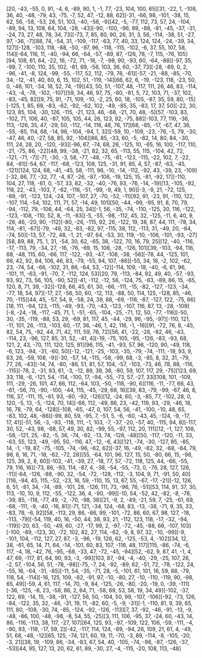 [20, -43, -55, 0, 91, -4, 6, -89, 90, 1, -1, 77, -23, 104, 100, 65][31, -22, 1, -108, 36, 40, -48, -79, 43, -75, -7, 52, 47, -12, 88, 62][-31, -66, 98, -101, -38, 15, 62, 56, -58, -53, 26, 51, 103, -40, -56, -9][42, -5, -77, 112, 73, 57, 24, -104, -89, 94, 13, 108, 64, 104, -28, -43][-90, -100, -96, 89, -88, -81, -45, -37, -31, -24, 73, 27, 48, 78, 34, 73][-73, 7, 85, 80, 90, 26, 31, 3, 56, -114, -38, 51, -27, 97, -36, -7][88, 74, -54, 31, -109, -117, -63, 77, 40, 33, 124, 124, -24, -39, 34, 127][-128, -103, 118, -88, -50, -97, 96, -118, -115, -102, -6, 37, 55, 107, 58, 114][-64, 116, 11, -40, -94, 66, -64, -57, -89, 87, -126, 78, -7, 115, -76, 105][94, 108, 61, 64, -22, 16, -72, 71, -16, -7, -98, 90, -93, 60, -64, -88][-97, 35, -99, 7, -100, 110, 35, 102, -81, 69, -56, 103, 36, 60, -37, 73][-28, -89, 0, 2, -96, -41, -8, 124, -99, -55, -117, 52, 112, -79, 76, -61][-57, -21, -88, -85, -70, 34, -12, -41, 40, 60, 6, 15, 102, 51, -119, -14][66, 62, 6, -19, -123, 118, -23, 50, 0, -46, 101, -34, 18, 52, 74, -19][43, 50, 51, -107, 48, -117, 111, 26, 46, 83, -114, -43, -4, -78, -102, -107][59, 34, 46, 97, 75, -80, -81, 5, 72, 103, 71, -37, 102, -83, -45, 82][9, 75, 91, -71, 109, -10, -2, 25, 60, 18, -105, -87, 35, 59, 80, -15][-125, 1, 85, 69, -83, -62, -92, -62, 102, -49, -85, 35, -83, 17, 37, 50][-22, 30, 123, 85, 104, -30, 126, -115, -21, 123, 46, -68, -21, 70, 48, -5][57, -103, 83, -102, 71, 106, 40, -87, 105, 105, 44, 26, 123, 92, -75, 88][-103, 77, 116, -36, 113, -126, 35, 47, -29, 50, -112, -14, 116, 48, 76, 17][68, -85, -17, -67, 47, 36, -55, -85, 114, 68, -14, 96, -104, -94, 1, 32][-59, 10, -109, -23, -76, -5, 79, -30, -47, 46, 40, -27, 58, 85, 92, -104][86, 85, -33, 60, -5, -82, 14, 80, 84, -30, 111, 24, 28, 20, -120, -93][-96, 67, -74, 68, 26, -125, 10, -65, 16, 100, -117, 110, -21, -75, 86, -22][48, 99, -38, -21, 82, 32, 65, -113, 55, 115, -104, 42, 72, -121, -71, -7][-71, -30, -3, 58, -77, -48, -75, -81, -123, -115, -22, 102, 7, -22, 84, -81][-54, 67, -117, -68, -123, 108, 125, -31, 91, 85, 4, 57, -87, -63, -45, -121][124, 124, 68, -41, -45, 58, -111, 96, -10, -14, -112, -92, 43, -39, 23, -109][-32, 86, 77, -32, 77, -4, 87, -26, -87, -106, -19, 125, 15, -81, -92, 17][-110, 104, 27, 118, -61, 0, -57, 33, 82, -32, -40, -76, 93, -76, -14, -19][13, -105, -92, 118, 22, -43, -103, 7, -62, -116, -51, -99, -9, 49, 1, 90][-3, -9, 21, -72, 125, -89, -91, -123, 124, -24, 107, -107, 27, -70, -52, -11][92, 91, -23, 91, -110, 122, -107, 114, -54, 102, 111, 71, 57, -14, 49, 101][50, -44, -99, -95, 91, 8, 70, 79, -94, -112, 79, -106, 44, -64, 25, 34][-1, 56, -35, -74, -110, -125, 30, 116, -122, -123, -108, -110, 52, 8, -11, -83][-5, -55, -98, -112, 45, 32, -125, -11, 6, 40, 9, -26, 46, -20, 90, -112][-80, -26, -115, 92, 26, -122, 19, 38, 87, 44, 111, -78, 34, 114, -81, -67][-79, -46, 32, -83, -82, 97, -115, 38, 112, -113, 31, -49, 20, -84, -74, 50][-13, 57, -72, 48, -1, 21, -97, 64, -53, 30, 119, -10, -106, -101, -93, -27][58, 89, 88, 75, 1, 31, -54, 30, 62, -65, 38, -122, 70, 16, 79, 25][12, -40, -116, -17, -113, 79, -34, 27, -16, -76, -69, 15, 108, -28, -126, 101][39, -103, -94, 116, 68, -48, 115, 60, -66, 117, -122, -93, -47, -108, -38, -56][-78, 44, -125, 101, 66, 42, 92, 84, 106, 46, 83, -79, -55, 94, 107, -86][-55, 34, 18, -2, 102, -62, 23, -74, 54, -66, -102, 31, 86, -64, 53, -12][-114, 109, -18, -40, -6, 61, 96, -101, 11, -63, -91, -70, 7, -112, 124, 53][20, 79, -113, -84, 92, 49, 40, -57, -93, 93, 92, 73, 56, 105, -90, 52][-41, -112, -12, 56, -124, 75, -83, -89, 86, 15, -65, 120, 8, 71, 39, -32][-128, 66, 45, 61, 30, -66, -111, -15, -82, -127, -123, -34, -77, 18, 54, 97][-17, 27, -56, 50, 60, -12, 113, -88, 50, 114, 125, -128, 85, -46, 70, -115][44, 45, -57, 54, 9, -58, 24, 39, 88, -69, -116, -87, -127, 122, -75, 66][18, 111, -94, 123, -115, -49, -93, -70, -43, -123, -107, 116, 87, 13, -28, -109][-8, -24, -18, -117, -45, 71, 1, -51, -65, -104, -25, -71, 12, 50, -77, -116][-50, 30, -35, -119, -88, 53, 29, -69, 81, 117, 45, -44, -29, 96, -95, -97][-110, 121, -11, 101, 26, -113, -103, 60, -17, 36, -46, 1, 42, 116, -1, -16][91, -72, 76, 8, -45, 82, 54, 75, -92, 44, 71, 42, 111, 59, 76, 72][56, 41, -22, -28, -82, 46, -43, -114, 23, -96, 127, 85, 31, 52, -41, 4][-19, -75, 105, -95, -126, -83, -93, 68, 121, 2, 43, -70, 111, 120, 125, 91][96, 115, -41, -93, 57, 96, -120, 90, -49, 118, -6, 123, -94, -31, -60, 50][-12, -121, -25, -103, -35, -79, -74, -111, -19, 93, 9, 63, 26, -59, 108, -9][-30, -57, 14, -115, -58, -99, 68, -3, -85, 8, 32, 31, -79, 77, 26, -43][-14, 74, -80, -86, 51, 81, 57, 104, -57, -103, -73, 46, 78, 88, -116, -115][-78, 2, -31, 93, 61, -3, -12, 89, 39, 36, -80, 59, 107, 117, 29, -75][123, 69, 33, 118, -6, -121, 54, -114, -100, 17, -94, -55, -73, 57, -27, 33][108, 101, -109, 111, -29, -26, 101, 47, 66, 112, -64, 103, -50, -118, -90, 6][116, -11, -77, 66, 43, -61, -56, 70, -90, -100, -44, 115, -45, -29, 68, 16][39, 83, -79, -99, -67, 46, 8, 116, 37, -111, 15, -61, 93, -60, -92, -126][12, -24, 60, -3, -85, 77, -102, 28, 0, 120, -5, 13, -5, -124, 70, 14][-66, 112, -49, 86, 23, -42, 119, 93, -29, -46, 18, 16, 78, -79, 64, -128][-108, -65, -47, 0, 107, 54, 56, -41, -100, -10, 48, 65, -83, 102, 48, -86][-99, 80, 59, -95, 7, -51, 5, -6, -60, -43, 45, -124, -9, -17, 17, 41][-51, 56, -3, -93, -118, 111, -1, 103, -7, -37, -20, -57, 40, -115, 94, 8][-117, 30, 52, -43, 98, -68, 57, 49, 30, 82, -99, 55, -97, 112, 20, 111][12, -1, 127, 108, -58, -121, 25, -82, -5, 36, -74, -92, -13, 74, -126, -48][50, -117, -120, -11, 33, -63, 55, 123, -49, -95, 50, -116, 47, -12, -6, 43][121, -74, -30, -127, 85, -85, 14, -1, -19, 87, -75, -105, -74, -96, -62, 62][-37, 16, -49, -82, 32, -68, -84, 79, 98, 6, 16, 71, -18, -62, -72, 28][55, -64, 101, 96, 127, 15, 50, -80, 66, 15, -98, 125, 39, 2, 8, 60][-102, -41, -39, 27, -18, 77, 57, -72, 118, 125, 44, -66, -55, 79, 116, 16][-73, 86, -93, 114, -87, 4, -38, -54, -55, -73, 0, -76, 28, 127, 126, -11][-64, -126, -88, -90, 32, -54, -72, -128, -112, -3, 104, 9, 71, -91, 50, 40][116, -94, 45, 115, -52, -23, 16, 59, -110, 15, 13, 67, 55, -67, -17, -21][-12, 126, 6, 51, -81, 34, -74, -89, -101, 28, -126, 111, 73, -96, 76, -51][53, 114, 91, 37, 30, 113, -10, 10, 9, 112, -55, -122, 36, 4, -90, -99][-10, 54, -52, 42, -82, -8, -78, -39, 85, -118, -77, 49, -2, -70, -98, 38][21, -9, 2, -49, -21, 59, 7, -25, -61, 69, -68, -111, -9, -40, -16, 81][-71, 121, -34, 124, -68, 83, -13, -38, -71, 9, 35, 33, -83, 78, -6, 92][58, -113, 29, 86, -86, 99, -101, -72, 86, 60, 67, 98, 127, -18, -113, -79][-54, 119, 40, 16, -50, 44, 38, 93, 21, -112, 123, 118, -17, -32, -94, -119][-20, 63, -50, -49, 60, -27, -17, 99, 2, -97, -72, -45, -88, 66, -107, 103][-100, -89, -123, 30, -72, 102, 82, 27, 114, -62, -9, 8, 97, 32, -10, -99][-9, -101, 104, -112, 127, 27, 87, -3, -96, -19, 126, 62, -125, -53, 4, -102][34, 12, 38, -61, 65, 14, 71, 64, -14, -101, 60, 83, 107, -116, 48, 117][115, -86, -74, -6, 117, -4, 18, -42, 76, -95, -68, -33, 47, -72, -45, -94][52, -62, 9, 87, 41, -1, 4, 47, 69, -117, 81, 64, 90, 93, -3, -99][103, 87, -94, -4, -40, -29, -25, 107, 26, -2, 57, -104, 56, 51, -78, -98][-75, -7, 24, -92, -89, 62, -51, 72, -78, -122, 24, -55, 16, -64, -31, -85][-11, 54, -35, -71, 28, -5, -101, 61, 101, 16, 59, 88, -79, 118, 54, -114][-16, 125, 109, -82, -91, 97, -10, -80, 27, -10, -110, -119, 90, -98, 65, 49][-59, 4, 61, 117, -14, 70, -9, 84, -125, -26, -80, -20, -19, 0, -39, -111][-36, -125, -8, 23, -58, 86, 2, 64, 71, -58, 69, 53, 58, 19, 34, 49][-102, -37, 122, 69, -14, 15, -38, -91, -127, 56, 50, -104, 50, 99, -107, -106][-92, -73, 126, -84, -122, 35, 32, -46, -31, 19, 11, -82, 60, -5, -9, -31][-1, -110, 81, 9, 39, 65, 111, 80, -108, -30, 74, -85, -124, -92, -126, -113][7, 37, -92, -46, -91, -13, -9, -48, -86, 100, -48, -98, -8, 54, 55, -25][3, 111, 106, -95, 37, -24, 60, -43, 14, 86, -116, -113, 38, 117, -27, 107][64, 125, 93, -97, -109, 122, 106, -59, -111, -4, -90, 93, -118, -17, 59, 2][-42, -117, 114, 124, -89, -94, 26, 109, 21, 61, 4, -49, 51, 68, -48, -12][65, 125, -74, 121, 60, 19, 11, -70, -3, 89, -114, -8, -105, -20, -3, 21][38, 19, -109, 86, -34, -83, 67, 54, 40, -105, -74, -98, -87, -126, -37, -53][44, 95, 127, 13, 20, 62, 61, 89, -30, 27, -4, -115, -20, 108, 113, -48]